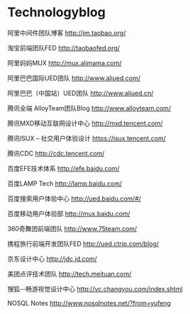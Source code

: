# Technologyblog

阿里中间件团队博客     http://jm.taobao.org/

淘宝前端团队FED     http://taobaofed.org/

阿里妈妈MUX        http://mux.alimama.com/

阿里巴巴国际UED团队    http://www.aliued.com/

阿里巴巴（中国站）UED团队    http://www.aliued.cn/

腾讯全端 AlloyTeam团队Blog    http://www.alloyteam.com/

腾讯MXD移动互联网设计中心    http://mxd.tencent.com/

腾讯ISUX – 社交用户体验设计    https://isux.tencent.com/

腾讯CDC    http://cdc.tencent.com/

百度EFE技术体系     http://efe.baidu.com/

百度LAMP Tech     http://lamp.baidu.com/

百度搜索用户体验中心    http://ued.baidu.com/#/

百度移动用户体验部    http://mux.baidu.com/

360奇舞团前端团队     http://www.75team.com/

携程旅行前端开发团队FED    http://ued.ctrip.com/blog/   

京东设计中心    http://jdc.jd.com/

美团点评技术团队    http://tech.meituan.com/

搜狐--畅游视觉设计中心    http://vc.changyou.com/index.shtml

NOSQL Notes    http://www.nosqlnotes.net/?from=yufeng

